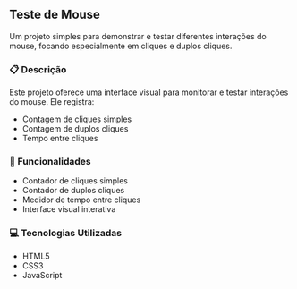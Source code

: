 ## Teste de Mouse

Um projeto simples para demonstrar e testar diferentes interações do mouse, focando especialmente em cliques e duplos cliques.

### 📋 Descrição

Este projeto oferece uma interface visual para monitorar e testar interações do mouse. Ele registra:
- Contagem de cliques simples
- Contagem de duplos cliques
- Tempo entre cliques

### 🚀 Funcionalidades

- Contador de cliques simples
- Contador de duplos cliques
- Medidor de tempo entre cliques
- Interface visual interativa

### 💻 Tecnologias Utilizadas

- HTML5
- CSS3
- JavaScript

